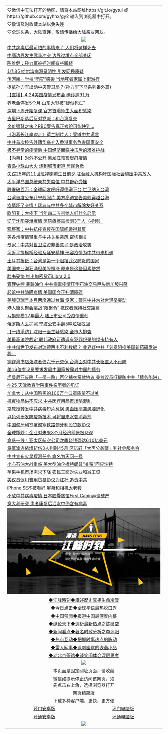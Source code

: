  <table>
 
<tr>
<td colspan="2" align=left>
♡微信中无法打开的地区，请将本站网址https://git.io/gytui 或 https://github.com/gyhhx/gy2 输入到浏览器中打开。 
 </td>
</tr>
 <tr>
 <td colspan="2" align=left>
♡敬请及时收藏本站以免失连
 </td>
   <tr>
<td colspan="2" align=left>
♡全球头条，大陆直连，敬请传播给大陆亲友网友。
 </td>
</tr>
 
 <tr>
    <td colspan="2" align=center><img src="https://cdn.jsdelivr.net/gh/gyoupiodf/im1/%E7%BD%91%E9%97%A8%E6%96%B0%E9%97%BB1.jpg"></td>
 </tr>
<tr><td colspan="2" align="left"><a href="https://xfine.casa/?name=c1162024&key=exgxucyqmkwgvwch&from=gy">中共病毒后最可怕的事情来了 人们将这样死去</a></td></tr>
<tr><td colspan="2" align="left"><a href="https://xfine.casa/?name=c1161951&key=exgxucyqmkwgvwch&from=gy">中缅边界发生武装冲突 边界过境点全部关闭</a></td></tr>
<tr><td colspan="2" align="left"><a href="https://xfine.casa/?name=c1161962&key=exgxucyqmkwgvwch&from=gy">陈维健：孙力军被抓时间有些蹊跷</a></td></tr>
<tr><td colspan="2" align="left"><a href="https://xfine.casa/?name=c1161947&key=exgxucyqmkwgvwch&from=gy">1传85 哈尔滨病源呈阴性 引发网民质疑</a></td></tr>
<tr><td colspan="2" align="left"><a href="https://xfine.casa/?name=c1161999&key=exgxucyqmkwgvwch&from=gy">传河南一学校“团灭”感染 当地死者家属上街游行</a></td></tr>
<tr><td colspan="2" align="left"><a href="https://xfine.casa/?name=c1162013&key=exgxucyqmkwgvwch&from=gy">捉拿孙力军出动中央警卫局？(孙力军下马系列番外篇)</a></td></tr>
<tr><td colspan="2" align="left"><a href="https://xfine.casa/?name=c1161997&key=exgxucyqmkwgvwch&from=gy">【直播】4·24美国疫情发布会 确诊逾91万</a></td></tr>
<tr><td colspan="2" align="left"><a href="https://xfine.casa/?name=c1161946&key=exgxucyqmkwgvwch&from=gy">养老金停发5个月 山东大爷被“疑似死亡”</a></td></tr>
<tr><td colspan="2" align="left"><a href="https://xfine.casa/?name=c1161998&key=exgxucyqmkwgvwch&from=gy">深圳下周开始复课 官方首曝师生大面积感染</a></td></tr>
<tr><td colspan="2" align="left"><a href="https://xfine.casa/?name=c1162023&key=exgxucyqmkwgvwch&from=gy">吉里巴斯选后反对党喊：和台湾复交</a></td></tr>
<tr><td colspan="2" align="left"><a href="https://xfine.casa/?name=c1161967&key=exgxucyqmkwgvwch&from=gy">金价强弩之末？RBC警告真正考验可能快到…</a></td></tr>
<tr><td colspan="2" align="left"><a href="https://xfine.casa/?name=c1161952&key=exgxucyqmkwgvwch&from=gy">《沿着长江岸边走》荷兰制片人：受够中共谎言</a></td></tr>
<tr><td colspan="2" align="left"><a href="https://xfine.casa/?name=c1161960&key=exgxucyqmkwgvwch&from=gy">中共首次控告外籍华裔介入香港事务危害国家安全</a></td></tr>
<tr><td colspan="2" align="left"><a href="https://xfine.casa/?name=c1161950&key=exgxucyqmkwgvwch&from=gy">极不寻常的疫情后 中国经济面临冲击后的艰难挑战</a></td></tr>
<tr><td colspan="2" align="left"><a href="https://xfine.casa/?name=c1161975&key=exgxucyqmkwgvwch&from=gy">【内幕】对外不公开 黑龙江预警炭疽疫情</a></td></tr>
<tr><td colspan="2" align="left"><a href="https://xfine.casa/?name=c1161976&key=exgxucyqmkwgvwch&from=gy">青岛小珠山大火 烧到城市街道 居民急撤</a></td></tr>
<tr><td colspan="2" align="left"><a href="https://xfine.casa/?name=c1162016&key=exgxucyqmkwgvwch&from=gy">失踪25年的11世班禅喇嘛生日前夕 驻台藏人机构吁国际社会施压中共放人</a></td></tr>
<tr><td colspan="2" align="left"><a href="https://xfine.casa/?name=c1161945&key=exgxucyqmkwgvwch&from=gy">太平洋岛国总统亲共失席位 中共野心受挫</a></td></tr>
<tr><td colspan="2" align="left"><a href="https://xfine.casa/?name=c1162020&key=exgxucyqmkwgvwch&from=gy">联署破百万：全球网友呼吁谭德塞下台 世卫纳入台湾</a></td></tr>
<tr><td colspan="2" align="left"><a href="https://xfine.casa/?name=c1161985&key=exgxucyqmkwgvwch&from=gy">台湾首度公布辽宁舰照片 美方高调宣告美舰穿越台海</a></td></tr>
<tr><td colspan="2" align="left"><a href="https://xfine.casa/?name=c1162025&key=exgxucyqmkwgvwch&from=gy">疫情坏了交情！瑞典与中共多个城市解除友好关系</a></td></tr>
<tr><td colspan="2" align="left"><a href="https://xfine.casa/?name=c1161961&key=exgxucyqmkwgvwch&from=gy">欧阳非：大疫下 当年四二五带给人们什么启示</a></td></tr>
<tr><td colspan="2" align="left"><a href="https://xfine.casa/?name=c1162004&key=exgxucyqmkwgvwch&from=gy">辽宁沈阳突爆疫情 医院瘫痪需检测3千人（视频）</a></td></tr>
<tr><td colspan="2" align="left"><a href="https://xfine.casa/?name=c1161990&key=exgxucyqmkwgvwch&from=gy">观察家：中共抗疫宣传在国际间适得其反</a></td></tr>
<tr><td colspan="2" align="left"><a href="https://xfine.casa/?name=c1161955&key=exgxucyqmkwgvwch&from=gy">美各州疫情轻重与中共关系亲疏 密切相关</a></td></tr>
<tr><td colspan="2" align="left"><a href="https://xfine.casa/?name=c1161953&key=exgxucyqmkwgvwch&from=gy">专家：中共对世卫注资非善意 而是政治攻势</a></td></tr>
<tr><td colspan="2" align="left"><a href="https://xfine.casa/?name=c1162007&key=exgxucyqmkwgvwch&from=gy">习近平提枫桥经验及延安精神 形容疫情为中共带来机遇</a></td></tr>
<tr><td colspan="2" align="left"><a href="https://xfine.casa/?name=c1162022&key=exgxucyqmkwgvwch&from=gy">土耳其报纸：台湾是第一个阻挡武汉肺炎的国家</a></td></tr>
<tr><td colspan="2" align="left"><a href="https://xfine.casa/?name=c1162026&key=exgxucyqmkwgvwch&from=gy">美国失业潮狂涌但美股照涨 原来是这些因素使然</a></td></tr>
<tr><td colspan="2" align="left"><a href="https://xfine.casa/?name=c1161987&key=exgxucyqmkwgvwch&from=gy">脸书妥协 推出加密货币Libra 2.0</a></td></tr>
<tr><td colspan="2" align="left"><a href="https://xfine.casa/?name=c1161959&key=exgxucyqmkwgvwch&from=gy">管理失控 暴跌油价 中共病毒疫情压倒石油交易巨头新加坡兴隆</a></td></tr>
<tr><td colspan="2" align="left"><a href="https://xfine.casa/?name=c1161995&key=exgxucyqmkwgvwch&from=gy">起诉中共隐瞒疫情 美国国会正扫清障碍</a></td></tr>
<tr><td colspan="2" align="left"><a href="https://xfine.casa/?name=c1162018&key=exgxucyqmkwgvwch&from=gy">美舰贝瑞号本月两度通过台海 专家：警告中共勿对台轻举妄动</a></td></tr>
<tr><td colspan="2" align="left"><a href="https://xfine.casa/?name=c1161989&key=exgxucyqmkwgvwch&from=gy">港人街头聚会挑战“限聚令” 抗议者保持社交距离</a></td></tr>
<tr><td colspan="2" align="left"><a href="https://xfine.casa/?name=c1161954&key=exgxucyqmkwgvwch&from=gy">亏损规模17年最大 陆上市公司受疫情重创</a></td></tr>
<tr><td colspan="2" align="left"><a href="https://xfine.casa/?name=c1161977&key=exgxucyqmkwgvwch&from=gy">俄罗斯人丢护照 宁波公安手翻5吨垃圾找回</a></td></tr>
<tr><td colspan="2" align="left"><a href="https://xfine.casa/?name=c1161996&key=exgxucyqmkwgvwch&from=gy">【一线采访】沈阳一医生疑感染 全市大排查</a></td></tr>
<tr><td colspan="2" align="left"><a href="https://xfine.casa/?name=c1162017&key=exgxucyqmkwgvwch&from=gy">美最高法院裁定 联邦政府可遣返有犯罪纪录的绿卡持有人</a></td></tr>
<tr><td colspan="2" align="left"><a href="https://xfine.casa/?name=c1162015&key=exgxucyqmkwgvwch&from=gy">中共借世卫发布对瑞德西韦不利数据？ 业界疑中共「刻意阻挠美国新药研发进程」</a></td></tr>
<tr><td colspan="2" align="left"><a href="https://xfine.casa/?name=c1161981&key=exgxucyqmkwgvwch&from=gy">铜锣湾书店泼漆者仅六千元交保 台湾面对中共长驱直入不设防</a></td></tr>
<tr><td colspan="2" align="left"><a href="https://xfine.casa/?name=c1161958&key=exgxucyqmkwgvwch&from=gy">美16位参议员要求发展中国家披露对中国的债务</a></td></tr>
<tr><td colspan="2" align="left"><a href="https://xfine.casa/?name=c1161980&key=exgxucyqmkwgvwch&from=gy">坦桑尼亚废除「一带一路」百亿糖衣贷款协议 美参议员吁提防中共「债务陷阱」</a></td></tr>
<tr><td colspan="2" align="left"><a href="https://xfine.casa/?name=c1161994&key=exgxucyqmkwgvwch&from=gy">4·25  天津教育学院事件亲历者的见证</a></td></tr>
<tr><td colspan="2" align="left"><a href="https://xfine.casa/?name=c1162021&key=exgxucyqmkwgvwch&from=gy">加拿大：从中国购买的100万个口罩质量不过关</a></td></tr>
<tr><td colspan="2" align="left"><a href="https://xfine.casa/?name=c1162019&key=exgxucyqmkwgvwch&from=gy">抗疫物品供不应求 中共医疗用品市场陷混乱</a></td></tr>
<tr><td colspan="2" align="left"><a href="https://xfine.casa/?name=c1162006&key=exgxucyqmkwgvwch&from=gy">京教授转发中共病毒短片惹祸 患血压高兼患脑退化</a></td></tr>
<tr><td colspan="2" align="left"><a href="https://xfine.casa/?name=c1161983&key=exgxucyqmkwgvwch&from=gy">以色列研发防疫新技术 可将自来水变消毒剂</a></td></tr>
<tr><td colspan="2" align="left"><a href="https://xfine.casa/?name=c1161957&key=exgxucyqmkwgvwch&from=gy">中国匈牙利签署匈塞铁路匈牙利段贷款协议</a></td></tr>
<tr><td colspan="2" align="left"><a href="https://xfine.casa/?name=c1161966&key=exgxucyqmkwgvwch&from=gy">全球揽炒：企业对未来3个月经济前景极悲观</a></td></tr>
<tr><td colspan="2" align="left"><a href="https://xfine.casa/?name=c1161968&key=exgxucyqmkwgvwch&from=gy">命悬一线！亚太区航空公司次季烧钱恐达610亿美元</a></td></tr>
<tr><td colspan="2" align="left"><a href="https://xfine.casa/?name=c1162012&key=exgxucyqmkwgvwch&from=gy">将军澳连侬墙斩伤3人判刑45月 区诺轩「大声公袭警」判社会服务令</a></td></tr>
<tr><td colspan="2" align="left"><a href="https://xfine.casa/?name=c1162009&key=exgxucyqmkwgvwch&from=gy">中共宣布火星探测任务 命名为天问一号</a></td></tr>
<tr><td colspan="2" align="left"><a href="https://xfine.casa/?name=c1161963&key=exgxucyqmkwgvwch&from=gy">小心石油大战重临 美大型油企撑特朗普“关税”回应沙特</a></td></tr>
<tr><td colspan="2" align="left"><a href="https://xfine.casa/?name=c1161979&key=exgxucyqmkwgvwch&from=gy">苹果手机市场需求下降 农民工面对失业和减工资</a></td></tr>
<tr><td colspan="2" align="left"><a href="https://xfine.casa/?name=c1161974&key=exgxucyqmkwgvwch&from=gy">美议员促川普用贸易协议为杠杆 追责中共</a></td></tr>
<tr><td colspan="2" align="left"><a href="https://xfine.casa/?name=c1161984&key=exgxucyqmkwgvwch&from=gy">iPhone SE不被看好 屏幕和相机太老套</a></td></tr>
<tr><td colspan="2" align="left"><a href="https://xfine.casa/?name=c1162014&key=exgxucyqmkwgvwch&from=gy">不敌中共病毒疫情 日本胶囊旅馆First Cabin声请破产</a></td></tr>
<tr><td colspan="2" align="left"><a href="https://xfine.casa/?name=c1161982&key=exgxucyqmkwgvwch&from=gy">意大利研究 患者康复后泪水中仍含有病毒</a></td></tr>

 <tr>
   <td colspan="2" align=center><img src="https://github.com/gyoupiodf/im1/blob/master/jf-1.jpg"></td>
  </tr>
   <tr>
   <td colspan="2" align=center> 
<a href="https://xfine.casa/oo.aspx?name=c922850&key=exgxucyqmkwgvwch&from=gy&tag=9877">◆江峰時刻◆講述歷史真相生命冷暖</a><br/>
    </td>
  </tr>
   <tr>
   <td colspan="2" align=center> 
<a href="https://xfine.casa/oo.aspx?name=c816850&key=exgxucyqmkwgvwch&from=gy&tag=9877">◆今日点击◆全球华语最热脱口秀</a><br/>
    </td>
  </tr>
  <tr>
  <td colspan="2" align=center>
<a href="https://xfine.casa/oo.aspx?name=c816860&key=exgxucyqmkwgvwch&from=gy&tag=99733110">◆中国禁闻◆报道中国最深度内幕</a><br/>
   </tr>
  <tr>
     <td colspan="2" align=center>
<a href="https://xfine.casa/oo.aspx?name=c816855&key=exgxucyqmkwgvwch&from=gy&tag=997110">◆纵论天下◆透析最新热点之陈破空</a><br/>
   </tr>
   <tr>
      <td colspan="2" align=center>
<a href="https://xfine.casa/oo.aspx?name=c838308&key=exgxucyqmkwgvwch&from=gy&tag=9973110">◆新闻看点◆著名时政分析之李沐阳</a><br/>
   </tr>
   <tr>
     <td colspan="2" align=center>
<a href="https://xfine.casa/oo.aspx?name=c816852&key=exgxucyqmkwgvwch&from=gy&tag=9733110">◆热点互动◆把握时事热点的脉动</a><br/>
   </tr>
   <tr>
      <td colspan="2" align=center>
<a href="https://xfine.casa/oo.aspx?name=c816694&key=exgxucyqmkwgvwch&from=gy&tag=93310">◆雷人网事◆讽刺幽默的诙谐小品</a><br/>
   </tr>
   <tr>
    <td colspan="2" align=center>
<a href="https://xfine.casa/oo.aspx?name=c816650&key=exgxucyqmkwgvwch&from=gy&tag=9973110">◆老北京茶馆◆谈笑间体会深层思考</a><br/>
   </tr>

  <tr>
    <td colspan="2" align="center"><img src="https://cdn.jsdelivr.net/gh/opipe/up/oGate65.jpg"/></td>
  </tr>
  <tr>
    <td colspan="2" align="center">本页面是固定网址页面，请收藏</td>
  <tr>
  <tr>
    <td colspan="2" align="center">微信如提示停止访问该网页，须<br/>先点击右上角，选择浏览器打开</td>
  <tr>
  <tr>
    <td colspan="2" align="center"><a href="https://gitcdn.xyz/cdn/otiny/up/master/show004.htm">网页精简版</a></td>
  </tr>
  <tr>
    <td colspan="2" align="center">下载多种客户端，更快，更方便</td>
  <tr>
  <tr>
    <td align="center"><a href="https://cdn.jsdelivr.net/gh/opipe/up/oGatea.apk">环门安卓版</a></td>
    <td align="center"><a href="https://cdn.jsdelivr.net/gh/opipe/up/oGate.zip">环门电脑版</a></td>
  </tr>
  <tr>
    <td align="center"><a href="https://cdn.jsdelivr.net/gh/opipe/up/oPipe.apk">环通安卓版</a></td>
    <td align="center"><a href="https://raw.githubusercontent.com/opipe/up/master/oPipe.zip">环通电脑版</a></td>
  </tr>
  <tr>
    <td colspan="2" align="center"><img src="https://cdn.jsdelivr.net/gh/opipe/up/oGate640.jpg"/></td>
  </tr>
</table>
